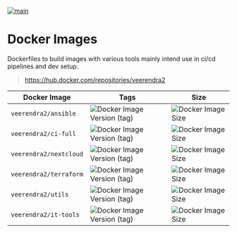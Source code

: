 [![main](https://github.com/veerendra2/docker-images/actions/workflows/main.yml/badge.svg)](https://github.com/veerendra2/docker-images/actions/workflows/main.yml)

# Docker Images

Dockerfiles to build images with various tools mainly intend use in ci/cd pipelines and dev setup.

> https://hub.docker.com/repositories/veerendra2

| Docker Image           | Tags                                                                                | Size                                                                                |
| ---------------------- | ----------------------------------------------------------------------------------- | ----------------------------------------------------------------------------------- |
| `veerendra2/ansible`   | ![Docker Image Version (tag)](https://img.shields.io/docker/v/veerendra2/ansible)   | ![Docker Image Size](https://img.shields.io/docker/image-size/veerendra2/ansible)   |
| `veerendra2/ci-full`   | ![Docker Image Version (tag)](https://img.shields.io/docker/v/veerendra2/ci-full)   | ![Docker Image Size](https://img.shields.io/docker/image-size/veerendra2/ci-full)   |
| `veerendra2/nextcloud` | ![Docker Image Version (tag)](https://img.shields.io/docker/v/veerendra2/nextcloud) | ![Docker Image Size](https://img.shields.io/docker/image-size/veerendra2/python3)   |
| `veerendra2/terraform` | ![Docker Image Version (tag)](https://img.shields.io/docker/v/veerendra2/ci-full)   | ![Docker Image Size](https://img.shields.io/docker/image-size/veerendra2/terraform) |
| `veerendra2/utils`     | ![Docker Image Version (tag)](https://img.shields.io/docker/v/veerendra2/utils)     | ![Docker Image Size](https://img.shields.io/docker/image-size/veerendra2/utils)     |
| `veerendra2/it-tools`  | ![Docker Image Version (tag)](https://img.shields.io/docker/v/veerendra2/utils)     | ![Docker Image Size](https://img.shields.io/docker/image-size/veerendra2/utils)     |
